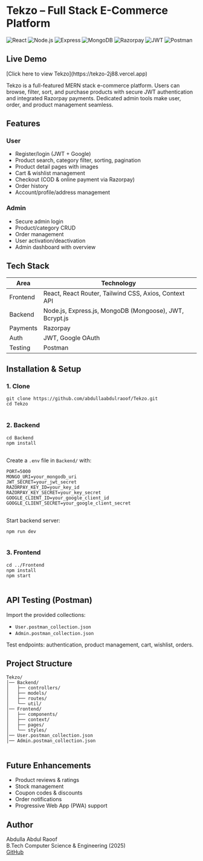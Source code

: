 <h1>Tekzo – Full Stack E-Commerce Platform</h1>

<p>
  <img src="https://img.shields.io/badge/Frontend-React-blue?logo=react" alt="React" />
  <img src="https://img.shields.io/badge/Backend-Node.js-green?logo=node.js" alt="Node.js" />
  <img src="https://img.shields.io/badge/API-Express.js-lightgrey?logo=express" alt="Express" />
  <img src="https://img.shields.io/badge/Database-MongoDB-green?logo=mongodb" alt="MongoDB" />
  <img src="https://img.shields.io/badge/Payments-Razorpay-blue?logo=razorpay" alt="Razorpay" />
  <img src="https://img.shields.io/badge/Auth-JWT-orange?logo=jsonwebtokens" alt="JWT" />
  <img src="https://img.shields.io/badge/API%20Testing-Postman-orange?logo=postman" alt="Postman" />
</p>

<h2>Live Demo</h2>
[Click here to view Tekzo](https://tekzo-2j88.vercel.app)

<p>Tekzo is a full-featured MERN stack e-commerce platform. Users can browse, filter, sort, and purchase products with secure JWT authentication and integrated Razorpay payments. Dedicated admin tools make user, order, and product management seamless.</p>

<h2>Features</h2>

<h3>User</h3>
<ul>
  <li>Register/login (JWT + Google)</li>
  <li>Product search, category filter, sorting, pagination</li>
  <li>Product detail pages with images</li>
  <li>Cart & wishlist management</li>
  <li>Checkout (COD & online payment via Razorpay)</li>
  <li>Order history</li>
  <li>Account/profile/address management</li>
</ul>

<h3>Admin</h3>
<ul>
  <li>Secure admin login</li>
  <li>Product/category CRUD</li>
  <li>Order management</li>
  <li>User activation/deactivation</li>
  <li>Admin dashboard with overview</li>
</ul>

<h2>Tech Stack</h2>
<table>
  <thead>
    <tr>
      <th>Area</th>
      <th>Technology</th>
    </tr>
  </thead>
  <tbody>
    <tr>
      <td>Frontend</td>
      <td>React, React Router, Tailwind CSS, Axios, Context API</td>
    </tr>
    <tr>
      <td>Backend</td>
      <td>Node.js, Express.js, MongoDB (Mongoose), JWT, Bcrypt.js</td>
    </tr>
    <tr>
      <td>Payments</td>
      <td>Razorpay</td>
    </tr>
    <tr>
      <td>Auth</td>
      <td>JWT, Google OAuth</td>
    </tr>
    <tr>
      <td>Testing</td>
      <td>Postman</td>
    </tr>
  </tbody>
</table>

<h2>Installation & Setup</h2>

<h3>1. Clone</h3>
<pre>
<code>git clone https://github.com/abdullaabdulraoof/Tekzo.git
cd Tekzo
</code>
</pre>

<h3>2. Backend</h3>
<pre>
<code>cd Backend
npm install
</code>
</pre>

<p>Create a <code>.env</code> file in <code>Backend/</code> with:</p>
<pre>
<code>PORT=5000
MONGO_URI=your_mongodb_uri
JWT_SECRET=your_jwt_secret
RAZORPAY_KEY_ID=your_key_id
RAZORPAY_KEY_SECRET=your_key_secret
GOOGLE_CLIENT_ID=your_google_client_id
GOOGLE_CLIENT_SECRET=your_google_client_secret
</code>
</pre>

<p>Start backend server:</p>
<pre>
<code>npm run dev
</code>
</pre>

<h3>3. Frontend</h3>
<pre>
<code>cd ../Frontend
npm install
npm start
</code>
</pre>

<h2>API Testing (Postman)</h2>
<p>Import the provided collections:</p>
<ul>
  <li><code>User.postman_collection.json</code></li>
  <li><code>Admin.postman_collection.json</code></li>
</ul>
<p>Test endpoints: authentication, product management, cart, wishlist, orders.</p>

<h2>Project Structure</h2>
<pre>
<code>Tekzo/
│── Backend/
│   ├── controllers/
│   ├── models/
│   ├── routes/
│   └── util/
│── Frontend/
│   ├── components/
│   ├── context/
│   ├── pages/
│   └── styles/
│── User.postman_collection.json
│── Admin.postman_collection.json
</code>
</pre>

<h2>Future Enhancements</h2>
<ul>
  <li>Product reviews & ratings</li>
  <li>Stock management</li>
  <li>Coupon codes & discounts</li>
  <li>Order notifications</li>
  <li>Progressive Web App (PWA) support</li>
</ul>

<h2>Author</h2>
<p>Abdulla Abdul Raoof<br>
B.Tech Computer Science & Engineering (2025)<br>
<a href="https://github.com/abdullaabdulraoof">GitHub</a></p>
